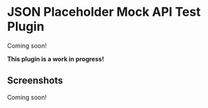 # JSON Placeholder Mock API Test Plugin

Coming soon!

__This plugin is a work in progress!__

## Screenshots
Coming soon!